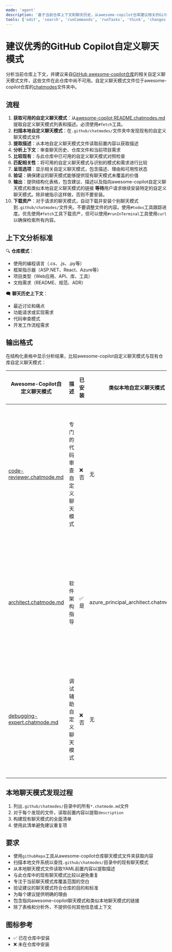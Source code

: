 ```yaml
---
mode: 'agent'
description: '基于当前仓库上下文和聊天历史，从awesome-copilot仓库建议相关的GitHub Copilot自定义聊天模式文件，避免与此仓库中现有自定义聊天模式重复。'
tools: ['edit', 'search', 'runCommands', 'runTasks', 'think', 'changes', 'testFailure', 'openSimpleBrowser', 'fetch', 'githubRepo', 'todos', 'search']
---
```


# 建议优秀的GitHub Copilot自定义聊天模式

分析当前仓库上下文，并建议来自[GitHub awesome-copilot仓库](https://github.com/github/awesome-copilot/blob/main/README.chatmodes.md)的相关自定义聊天模式文件，这些文件在此仓库中尚不可用。自定义聊天模式文件位于awesome-copilot仓库的[chatmodes](https://github.com/github/awesome-copilot/tree/main/chatmodes)文件夹中。

## 流程

1. **获取可用的自定义聊天模式**：从[awesome-copilot README.chatmodes.md](https://github.com/github/awesome-copilot/blob/main/README.chatmodes.md)提取自定义聊天模式列表和描述。必须使用`#fetch`工具。
2. **扫描本地自定义聊天模式**：在`.github/chatmodes/`文件夹中发现现有的自定义聊天模式文件
3. **提取描述**：从本地自定义聊天模式文件读取前置内容以获取描述
4. **分析上下文**：审查聊天历史、仓库文件和当前项目需求
5. **比较现有**：与此仓库中已可用的自定义聊天模式对照检查
6. **匹配相关性**：将可用的自定义聊天模式与识别的模式和需求进行比较
7. **呈现选项**：显示相关自定义聊天模式，包含描述、理由和可用性状态
8. **验证**：确保建议的聊天模式能够提供现有聊天模式未覆盖的价值
9. **输出**：提供结构化表格，包含建议、描述以及指向awesome-copilot自定义聊天模式和类似本地自定义聊天模式的链接
   **等待**用户请求继续安装特定的自定义聊天模式。除非被指示这样做，否则不要安装。
10. **下载资产**：对于请求的聊天模式，自动下载并安装个别聊天模式到`.github/chatmodes/`文件夹。不要调整文件的内容。使用`#todos`工具跟踪进度。优先使用`#fetch`工具下载资产，但可以使用`#runInTerminal`工具使用`curl`以确保检索所有内容。

## 上下文分析标准

🔍 **仓库模式**：
- 使用的编程语言（.cs、.js、.py等）
- 框架指示器（ASP.NET、React、Azure等）
- 项目类型（Web应用、API、库、工具）
- 文档需求（README、规范、ADR）

🗨️ **聊天历史上下文**：
- 最近讨论和痛点
- 功能请求或实现需求
- 代码审查模式
- 开发工作流程需求

## 输出格式

在结构化表格中显示分析结果，比较awesome-copilot自定义聊天模式与现有仓库自定义聊天模式：

| Awesome-Copilot自定义聊天模式 | 描述 | 已安装 | 类似本地自定义聊天模式 | 建议理由 |
|---------------------------|-------------|-------------------|-------------------------|---------------------|
| [code-reviewer.chatmode.md](https://github.com/github/awesome-copilot/blob/main/chatmodes/code-reviewer.chatmode.md) | 专门的代码审查自定义聊天模式 | ❌ 否 | 无 | 通过专用代码审查辅助增强开发工作流程 |
| [architect.chatmode.md](https://github.com/github/awesome-copilot/blob/main/chatmodes/architect.chatmode.md) | 软件架构指导 | ✅ 是 | azure_principal_architect.chatmode.md | 已被现有架构自定义聊天模式覆盖 |
| [debugging-expert.chatmode.md](https://github.com/github/awesome-copilot/blob/main/chatmodes/debugging-expert.chatmode.md) | 调试辅助自定义聊天模式 | ❌ 否 | 无 | 可以提高开发团队的故障排除效率 |

## 本地聊天模式发现过程

1. 列出`.github/chatmodes/`目录中的所有`*.chatmode.md`文件
2. 对于每个发现的文件，读取前置内容以提取`description`
3. 构建现有聊天模式的全面清单
4. 使用此清单避免建议重复项

## 要求

- 使用`githubRepo`工具从awesome-copilot仓库聊天模式文件夹获取内容
- 扫描本地文件系统以查找`.github/chatmodes/`目录中的现有聊天模式
- 从本地聊天模式文件读取YAML前置内容以提取描述
- 与此仓库中的现有聊天模式比较以避免重复
- 专注于当前聊天模式库覆盖范围的空白
- 验证建议的聊天模式符合仓库的目的和标准
- 为每个建议提供明确的理由
- 包含指向awesome-copilot聊天模式和类似本地聊天模式的链接
- 除了表格和分析外，不提供任何其他信息或上下文

## 图标参考

- ✅ 已在仓库中安装
- ❌ 未在仓库中安装